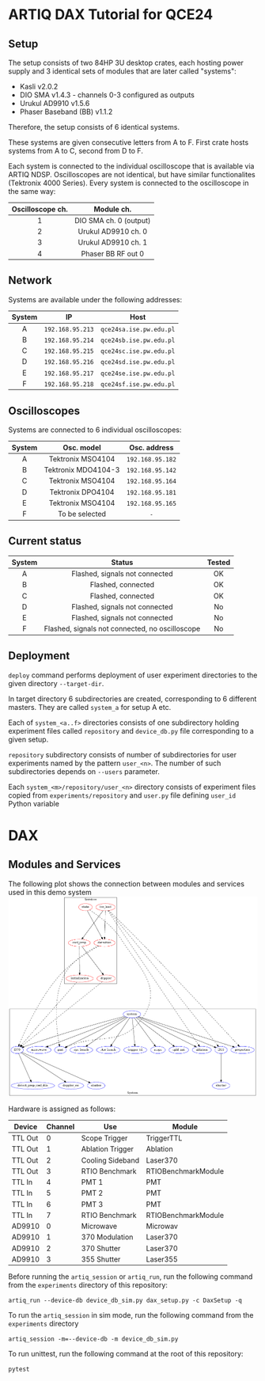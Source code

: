 # ARTIQ DAX Tutorial for QCE24

## Setup

The setup consists of two 84HP 3U desktop crates, each hosting power supply and 
3 identical sets of modules that are later called "systems":

* Kasli v2.0.2
* DIO SMA v1.4.3 - channels 0-3 configured as outputs
* Urukul AD9910 v1.5.6
* Phaser Baseband (BB) v1.1.2

Therefore, the setup consists of 6 identical systems.

These systems are given consecutive letters from A to F. First crate hosts
systems from A to C, second from D to F.

Each system is connected to the individual oscilloscope that is available via
ARTIQ NDSP. Oscilloscopes are not identical, but have similar functionalites
(Tektronix 4000 Series). Every system is connected to the oscilloscope in 
the same way:

Oscilloscope ch. |     Module ch.
:---------------:|:-------------------------:
 1               |    DIO SMA ch. 0 (output)
 2               | Urukul AD9910 ch. 0
 3               | Urukul AD9910 ch. 1
 4               | Phaser BB RF out 0

## Network

Systems are available under the following addresses:

System |        IP        |          Host
:-----:|:----------------:|:----------------------:
   A   | `192.168.95.213` | `qce24sa.ise.pw.edu.pl`
   B   | `192.168.95.214` | `qce24sb.ise.pw.edu.pl`
   C   | `192.168.95.215` | `qce24sc.ise.pw.edu.pl`
   D   | `192.168.95.216` | `qce24sd.ise.pw.edu.pl`
   E   | `192.168.95.217` | `qce24se.ise.pw.edu.pl`
   F   | `192.168.95.218` | `qce24sf.ise.pw.edu.pl`

## Oscilloscopes

Systems are connected to 6 individual oscilloscopes:

System |     Osc. model      |   Osc. address
:-----:|:-------------------:|:---------------:
   A   |  Tektronix MSO4104  | `192.168.95.182`
   B   | Tektronix MDO4104-3 | `192.168.95.142`
   C   |  Tektronix MSO4104  | `192.168.95.164`
   D   |  Tektronix DPO4104  | `192.168.95.181`
   E   |  Tektronix MSO4104  | `192.168.95.165`
   F   |   To be selected    |       `-`

## Current status

System |                     Status                      | Tested
:-----:|:-----------------------------------------------:|:-----:
   A   |         Flashed, signals not connected          |   OK
   B   |               Flashed, connected                |   OK
   C   |               Flashed, connected                |   OK
   D   |         Flashed, signals not connected          |   No
   E   |         Flashed, signals not connected          |   No
   F   | Flashed, signals not connected, no oscilloscope |   No

## Deployment

`deploy` command performs deployment of user experiment directories 
to the given directory `--target-dir`.

In target directory 6 subdirectories are created, corresponding to
6 different masters. They are called `system_a` for setup A etc.

Each of `system_<a..f>` directories consists of one subdirectory
holding experiment files called `repository` and `device_db.py` 
file corresponding to a given setup.

`repository` subdirectory consists of number of subdirectories
for user experiments named by the pattern `user_<n>`. The number
of such subdirectories depends on `--users` parameter.

Each `system_<m>/repository/user_<n>` directory consists of experiment 
files copied from `experiments/repository` and `user.py` file defining
`user_id` Python variable

# DAX

## Modules and Services

The following plot shows the connection between modules and services used in this demo system
![demos_system_modules-services](media/demo_system_modules-services.png)

Hardware is assigned as follows:

| Device | Channel | Use | Module | 
| --- | --- | --- | --- |
| TTL Out | 0 | Scope Trigger | TriggerTTL |
| TTL Out | 1 | Ablation Trigger | Ablation |
| TTL Out | 2 | Cooling Sideband | Laser370 |
| TTL Out | 3 | RTIO Benchmark | RTIOBenchmarkModule |
| TTL In | 4 | PMT 1 | PMT |
| TTL In | 5 | PMT 2 | PMT |
| TTL In | 6 | PMT 3 | PMT |
| TTL In | 7 | RTIO Benchmark | RTIOBenchmarkModule |
| AD9910 | 0 | Microwave | Microwav |
| AD9910 | 1 | 370 Modulation | Laser370 |
| AD9910 | 2 | 370 Shutter | Laser370 |
| AD9910 | 3 | 355 Shutter | Laser355 |

Before running the `artiq_session` or `artiq_run`, run the following command from the `experiments` directory of this repository:
```
artiq_run --device-db device_db_sim.py dax_setup.py -c DaxSetup -q
```

To run the `artiq_session` in sim mode, run the following command from the `experiments` directory
```
artiq_session -m=--device-db -m device_db_sim.py
```

To run unittest, run the following command at the root of this repository:
```
pytest
```
